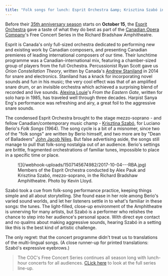 ```yaml
---
title: "Folk songs for lunch: Esprit Orchestra &amp; Krisztina Szabó in the RBA"
---
```


Before their [35th anniversary season](/dont-miss-esprit-orchestras-35th-anniversary-season/) starts on **October 15**, the [Esprit Orchestra](/scene/companies/esprit-orchestra/) gave a taste of what they do best as part of the [Canadian Opera Company](/scene/companies/canadian-opera-company/)'s Free Concert Series in the Richard Bradshaw Amphitheatre. 

Esprit is Canada's only full-sized orchestra dedicated to performing new and existing work by Canadian composers, and presenting Canadian premieres of leading international composers of our time. Their lunchtime programme was a Canadian-international mix, featuring a chamber-sized group of players from the full Orchestra. Percussionist Ryan Scott gave us *Orion Constellation Theory*, written by Canada's [Andrew Staniland](/talking-with-composers-andrew-staniland/) in 2014 for snare and electronics. Staniland has a knack for incorporating novel sounds and fun in his music; the very cool effect was that of an amplified snare drum, or an invisible orchestra which achieved a surprising blend of recorded and live sounds. [Alexina Louie](/talking-with-composers-alexina-louie/)'s *From the Eastern Gate*, written for solo harp in 1985, has traveled well through three decades. Harpist Sanya Eng's performance was refreshing and airy, a great foil to the aggressive snare sounds.

The condensed Esprit Orchestra brought to the stage mezzo-soprano - and fellow Canadian/contemporary music champ - [Krisztina Szabó](/scene/people/krisztina-szabo/), for Luciano Berio's *Folk Songs* (1964). The song cycle is a bit of a misnomer, since two of the "folk songs" are written by Berio himself, and two more are by "Dean of Balladeers" [John Jacob Niles](https://en.wikipedia.org/wiki/John_Jacob_Niles). But false advertising aside, the songs still manage to pull that folk-song nostalgia out of an audience. Berio's settings are brittle, fragmented orchestrations of familiar tunes, impossible to place in a specific time or place. 

<figure data-type="image">
![](/webhook-uploads/1507145674982/2017-10-04---RBA.jpg)
<figcaption>Members of the Esprit Orchestra conducted by Alex Pauk and Krisztina Szabó, mezzo-soprano, in the Richard Bradshaw Amphitheatre. Photo by Kevin Lloyd.</figcaption>
</figure>

Szabó took a cue from folk-song performance practice, keeping things simple and all about storytelling. She found ease in her role among Berio's varied sound worlds, and let her listeners settle in to what's familiar in these songs: the tunes. The light-filled, close-up environment of the Amphitheatre is unnerving for many artists, but Szabó is a performer who relishes the chance to step into her audience's personal space. With direct eye contact and no qualms about making aggressive sounds, hearing Szabó in a setting like this is the best kind of artistic challenge.

The only regret: that the concert programme didn't treat us to translations of the multi-lingual songs. (A close runner-up for printed translations: Szabó's expressive eyebrows.)

>The COC's Free Concert Series continues all season long with lunch-hour concerts for all audiences. [CLick here](http://www.coc.ca/PerformancesAndTickets/FreeConcertSeries.aspx) to look at the full series line-up.
